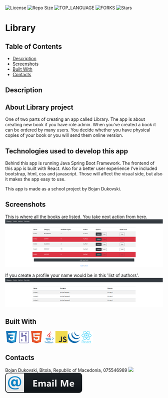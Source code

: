 ![License](https://img.shields.io/github/license/BojanDukovski/libraryFrontend.svg?style=for-the-badge) ![Repo Size](https://img.shields.io/github/languages/code-size/BojanDukovski/libraryFrontend.svg?style=for-the-badge) ![TOP_LANGUAGE](https://img.shields.io/github/languages/top/BojanDukovski/libraryFrontend.svg?style=for-the-badge) ![FORKS](https://img.shields.io/github/forks/BojanDukovski/libraryFrontend.svg?style=for-the-badge&social) ![Stars](https://img.shields.io/github/stars/BojanDukovski/libraryFrontend.svg?style=for-the-badge)
    
# Library

## Table of Contents

- [Description](#description)
- [Screenshots](#screenshots)
- [Built With](#built-with)
- [Contacts](#contacts)

## Description

## About Library project
One of two parts of creating an app called Library. The app is about creating new book if you have role admin. When you've created a book it can be ordered by many users. You decide whether you have physical copies of your book or you will send them online version.

## Technologies used to develop this app
Behind this app is running Java Spring Boot Framework. The frontend of this app is built with React.
Also for a better user experience I've included bootstrap, html, css and javascript. Those will affect the visual side, but also it makes the app easy to use.

This app is made as a school project by Bojan Dukovski.

## Screenshots
This is where all the books are listed. You take next action from here.
![](screenshots/Screenshot_2.png)

If you create a profile your name would be in this 'list of authors'.
![](screenshots/Screenshot_3.png)

## Built With

<a href="https://developer.mozilla.org/en-US/docs/Web/CSS"><img src="https://raw.githubusercontent.com/devicons/devicon/master/icons/css3/css3-original.svg" height="40px" width="40px" /></a><a href="https://www.heroku.com/"><img src="https://raw.githubusercontent.com/devicons/devicon/master/icons/heroku/heroku-original.svg" height="40px" width="40px" /></a><a href="https://developer.mozilla.org/en-US/docs/Web/HTML"><img src="https://raw.githubusercontent.com/devicons/devicon/master/icons/html5/html5-original.svg" height="40px" width="40px" /></a><a href="https://docs.oracle.com/javase/tutorial/index.html"><img src="https://raw.githubusercontent.com/devicons/devicon/master/icons/java/java-original.svg" height="40px" width="40px" /></a><a href="https://developer.mozilla.org/en-US/docs/Web/JavaScript"><img src="https://raw.githubusercontent.com/devicons/devicon/master/icons/javascript/javascript-original.svg" height="40px" width="40px" /></a><a href="https://jquery.com/"><img src="https://raw.githubusercontent.com/devicons/devicon/master/icons/jquery/jquery-original.svg" height="40px" width="40px" /></a><a href="https://reactjs.org/"><img src="https://raw.githubusercontent.com/devicons/devicon/master/icons/react/react-original-wordmark.svg" height="40px" width="40px" /></a>



## Contacts
Bojan Dukovski,
Bitola, Republic of Macedonia,
075546989
<a href="https://www.linkedin.com/in/Bojan Dukovski"><img src="https://img.shields.io/badge/LinkedIn-0077B5?style=for-the-badge&logo=linkedin&logoColor=white" /></a>  <a href="mailto:bojan.dukovski211@gmail.com"><img src=https://raw.githubusercontent.com/johnturner4004/readme-generator/master/src/components/assets/images/email_me_button_icon_151852.svg /></a>
